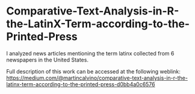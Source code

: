 # Comparative-Text-Analysis-in-R-the-LatinX-Term-according-to-the-Printed-Press
I analyzed news articles mentioning the term latinx collected from 6 newspapers in the United States.

Full description of this work can be accessed at the following weblink:
https://medium.com/@martincalvino/comparative-text-analysis-in-r-the-latinx-term-according-to-the-printed-press-d0bb4a0c6576

